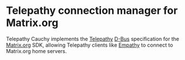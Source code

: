 # Telepathy connection manager for Matrix.org

Telepathy Cauchy implements the
[Telepathy](http://telepathy.freedesktop.org/wiki/)
[D-Bus](http://www.freedesktop.org/wiki/Software/dbus/) specification
for the [Matrix.org](http://matrix.org/) SDK, allowing Telepathy
clients like
[Empathy](https://wiki.gnome.org/action/show/Apps/Empathy) to connect
to Matrix.org home servers.
